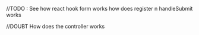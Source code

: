 //TODO : See how react hook form works how does register n handleSubmit works


//DOUBT  How does the controller works 